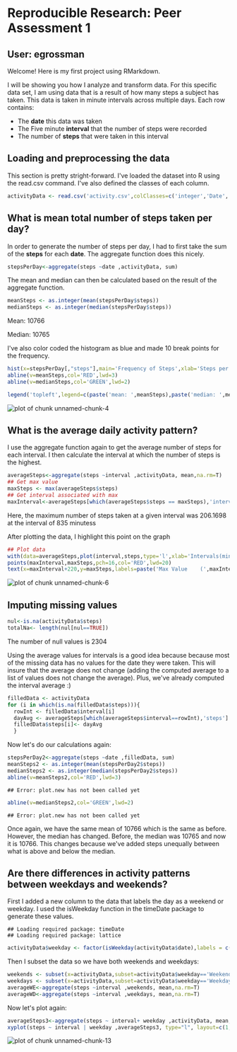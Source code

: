 # Reproducible Research: Peer Assessment 1
## User: egrossman
Welcome! Here is my first project using RMarkdown.

I will be showing you how I analyze and transform data. For this specific data set, I am using data that is a result of how many steps a subject has taken. This data is taken in minute intervals across multiple days. Each row contains:

* The **date** this data was taken
* The Five minute **interval** that the number of steps were recorded
* The number of **steps** that were taken in this interval

## Loading and preprocessing the data
This section is pretty stright-forward. I've loaded the dataset into R using the read.csv command. I've also defined the classes of each column.


```r
activityData <- read.csv('activity.csv',colClasses=c('integer','Date','integer'))
```


## What is mean total number of steps taken per day?
In order to generate the number of steps per day, I had to first take the sum of the **steps** for each **date**. The aggregate function does this nicely.

```r
stepsPerDay<-aggregate(steps ~date ,activityData, sum)
```

The mean and median can then be calculated based on the result of the aggregate function.

```r
meanSteps <- as.integer(mean(stepsPerDay$steps))
medianSteps <- as.integer(median(stepsPerDay$steps))
```
Mean: 10766

Median: 10765

I've also  color coded the histogram as blue and made 10 break points for the frequency.


```r
hist(x=stepsPerDay[,"steps"],main='Frequency of Steps',xlab='Steps per day',col='BLUE',breaks=10)
abline(v=meanSteps,col='RED',lwd=3)
abline(v=medianSteps,col='GREEN',lwd=2)

legend('topleft',legend=c(paste('mean: ',meanSteps),paste('median: ',medianSteps)),lty=1,col=c('RED','GREEN'))
```

![plot of chunk unnamed-chunk-4](figure/unnamed-chunk-4.png) 

## What is the average daily activity pattern?

I use the aggregate function again to get the average number of steps for each interval.
I then calculate the interval at which the number of steps is the highest. 


```r
averageSteps<-aggregate(steps ~interval ,activityData, mean,na.rm=T)
## Get max value
maxSteps <- max(averageSteps$steps)
## Get interval associated with max
maxInterval<-averageSteps[which(averageSteps$steps == maxSteps),'interval']
```
Here, the maximum number of steps taken at a given interval was 206.1698 at the interval of 835 minutess

After plotting the data, I highlight this point on the graph

```r
## Plot data
with(data=averageSteps,plot(interval,steps,type='l',xlab='Intervals(minutes)'))
points(maxInterval,maxSteps,pch=16,col='RED',lwd=20)
text(x=maxInterval+220,y=maxSteps,labels=paste('Max Value    (',maxInterval,',',maxSteps,')'),cex=0.8)
```

![plot of chunk unnamed-chunk-6](figure/unnamed-chunk-6.png) 

## Imputing missing values


```r
nul<-is.na(activityData$steps)
totalNa<- length(nul[nul==TRUE])
```
The number of null values is 2304

Using the average values for intervals is a good idea because because most of the missing data has no values for the date they were taken. This will insure that the average does not change (adding the computed average to a list of values does not change the average). Plus, we've already computed the interval average :)



```r
filledData <- activityData
for (i in which(is.na(filledData$steps))){
  rowInt <- filledData$interval[i]
  dayAvg <- averageSteps[which(averageSteps$interval==rowInt),'steps']
  filledData$steps[i]<- dayAvg
  }
```

Now let's do our calculations again:


```r
stepsPerDay2<-aggregate(steps ~date ,filledData, sum)
meanSteps2 <- as.integer(mean(stepsPerDay2$steps))
medianSteps2 <- as.integer(median(stepsPerDay2$steps))
abline(v=meanSteps2,col='RED',lwd=3)
```

```
## Error: plot.new has not been called yet
```

```r
abline(v=medianSteps2,col='GREEN',lwd=2)
```

```
## Error: plot.new has not been called yet
```

Once again, we have the same mean of 10766 which is the same as before.
However, the median has changed. Before, the median was 10765 and now it is 10766. This changes because we've added steps unequally between what is above and below the median.

## Are there differences in activity patterns between weekdays and weekends?

First I added a new column to the data that labels the day as a weekend or weekday. I used the isWeekday function in the timeDate package to generate these values.

```
## Loading required package: timeDate
## Loading required package: lattice
```


```r
activityData$weekday <- factor(isWeekday(activityData$date),labels = c('Weekday',"Weekend"))
```

Then I subset the data so we have both weekends and weekdays:


```r
weekends <- subset(x=activityData,subset=activityData$weekday=='Weekend')
weekdays <- subset(x=activityData,subset=activityData$weekday=='Weekday')
averageWE<-aggregate(steps ~interval ,weekends, mean,na.rm=T)
averageWD<-aggregate(steps ~interval ,weekdays, mean,na.rm=T)
```

Now let's plot again:


```r
averageSteps3<-aggregate(steps ~ interval+ weekday ,activityData, mean,na.rm=T)
xyplot(steps ~ interval | weekday ,averageSteps3, type="l", layout=c(1,2))
```

![plot of chunk unnamed-chunk-13](figure/unnamed-chunk-13.png) 


